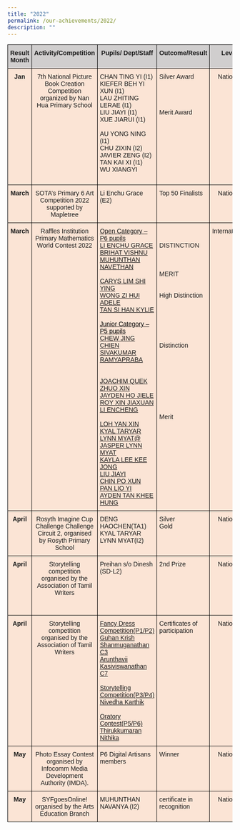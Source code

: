 ```yaml
---
title: "2022"
permalink: /our-achievements/2022/
description: ""
---
```


<style type="text/css">
.tg  {border-collapse:collapse;border-spacing:0;}
.tg td{border-color:black;border-style:solid;border-width:1px;font-family:Arial, sans-serif;font-size:14px;
  overflow:hidden;padding:10px 5px;word-break:normal;}
.tg th{border-color:black;border-style:solid;border-width:1px;font-family:Arial, sans-serif;font-size:14px;
  font-weight:normal;overflow:hidden;padding:10px 5px;word-break:normal;}
.tg .tg-9kwi{background-color:#FBE4D5;text-align:left;text-decoration:underline;vertical-align:top}
.tg .tg-ky54{background-color:#FBE4D5;text-align:left;vertical-align:top}
.tg .tg-n5a3{background-color:#D0CECE;font-weight:bold;text-align:center;vertical-align:top}
.tg .tg-dhl3{background-color:#FBE4D5;font-weight:bold;text-align:center;vertical-align:top}
.tg .tg-q6ie{background-color:#FBE4D5;text-align:center;vertical-align:top}
</style>
<table class="tg">
<thead>
  <tr>
    <th class="tg-n5a3">Result Month</th>
    <th class="tg-n5a3">Activity/Competition</th>
    <th class="tg-n5a3">Pupils/ Dept/Staff</th>
    <th class="tg-n5a3">Outcome/Result</th>
    <th class="tg-n5a3">Level</th>
  </tr>
</thead>
<tbody>
  <tr>
    <td class="tg-dhl3">Jan</td>
    <td class="tg-q6ie">7th National Picture Book Creation Competition organized by Nan Hua Primary School </td>
    <td class="tg-ky54">CHAN TING YI (I1)<br>KIEFER BEH YI XUN (I1)<br>LAU ZHITING LERAE (I1)<br>LIU JIAYI (I1)<br>XUE JIARUI (I1)<br> <br>AU YONG NING (I1)<br>CHU ZIXIN (I2)<br>JAVIER ZENG (I2)<br>TAN KAI XI (I1)<br>WU XIANGYI<br> <br> </td>
    <td class="tg-ky54">Silver Award<br> <br> <br> <br> <br>Merit Award</td>
    <td class="tg-q6ie">National</td>
  </tr>
  <tr>
    <td class="tg-dhl3">March</td>
    <td class="tg-q6ie">SOTA’s Primary 6 Art Competition 2022 supported by Mapletree<br> </td>
    <td class="tg-ky54">Li Enchu Grace (E2)</td>
    <td class="tg-ky54">Top 50 Finalists</td>
    <td class="tg-q6ie">National</td>
  </tr>
  <tr>
    <td class="tg-dhl3">March</td>
    <td class="tg-q6ie">Raffles Institution Primary Mathematics <br>World Contest 2022<br> </td>
    <td class="tg-9kwi">Open Category – P6 pupils<br>LI ENCHU GRACE<br>BRIHAT VISHNU<br>MUHUNTHAN NAVETHAN<br> <br>CARYS LIM SHI YING<br>WONG ZI HUI ADELE<br>TAN SI HAN KYLIE<br> <br><span style="color:black">Junior Category – P5 pupils</span><br>CHEW JING CHIEN<br>SIVAKUMAR RAMYAPRABA<br><br><br>JOACHIM QUEK ZHUO XIN<br>JAYDEN HO JIELE<br>ROY XIN JIAXUAN<br>LI ENCHENG<br> <br>LOH YAN XIN<br>KYAL TARYAR LYNN MYAT@ JASPER LYNN MYAT<br>KAYLA LEE KEE JONG<br>LIU JIAYI<br>CHIN PO XUN<br>PAN LIO YI<br>AYDEN TAN KHEE HUNG</td>
    <td class="tg-ky54"> <br><span style="color:#222"> </span><br><span style="color:#222">DISTINCTION</span><br><span style="color:#222"> </span><br><span style="color:#222"> </span><br><span style="color:#222"> </span><br><span style="color:#222">MERIT</span><br><span style="color:#222"> </span><br><span style="color:#222"> </span><br>High Distinction<br><br><br><br><br><br><br>Distinction<br><br><br><br><br><br><br><br><br> <br>Merit<br> </td>
    <td class="tg-q6ie">International</td>
  </tr>
  <tr>
    <td class="tg-dhl3">April</td>
    <td class="tg-q6ie">Rosyth Imagine Cup Challenge Challenge Circuit 2, organised by Rosyth Primary School<br> </td>
    <td class="tg-ky54">DENG HAOCHEN(TA1) <br>KYAL TARYAR LYNN MYAT(I2) </td>
    <td class="tg-ky54">Silver<br>Gold</td>
    <td class="tg-q6ie">   National                </td>
  </tr>
  <tr>
    <td class="tg-dhl3">April</td>
    <td class="tg-q6ie">Storytelling competition organised by the Association of Tamil Writers<br> <br> <br> </td>
    <td class="tg-ky54">Preihan s/o Dinesh (SD-L2)</td>
    <td class="tg-ky54">2nd Prize</td>
    <td class="tg-q6ie">National</td>
  </tr>
  <tr>
    <td class="tg-dhl3">April</td>
    <td class="tg-q6ie">Storytelling competition organised by the Association of Tamil Writers<br> </td>
    <td class="tg-9kwi">Fancy Dress Competition(P1/P2)<br>Guhan Krish Shanmuganathan C3<br> Arunthavii Kasiviswanathan C7<br> <br>Storytelling Competition(P3/P4)<br>Nivedha Karthik<br> <br>Oratory Contest(P5/P6)<br>Thirukkumaran Nithika</td>
    <td class="tg-ky54">Certificates of participation</td>
    <td class="tg-q6ie">National</td>
  </tr>
  <tr>
    <td class="tg-dhl3">May</td>
    <td class="tg-q6ie">Photo Essay Contest organised by Infocomm Media Development Authority (IMDA).</td>
    <td class="tg-ky54">P6 Digital Artisans members</td>
    <td class="tg-ky54">Winner</td>
    <td class="tg-q6ie">National</td>
  </tr>
  <tr>
    <td class="tg-dhl3">May</td>
    <td class="tg-q6ie">SYFgoesOnline! organised by the Arts Education Branch<br> </td>
    <td class="tg-ky54">MUHUNTHAN NAVANYA (I2)</td>
    <td class="tg-ky54">certificate in recognition</td>
    <td class="tg-q6ie">National</td>
  </tr>
</tbody>
</table>